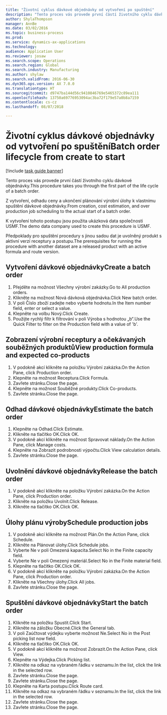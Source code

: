 ```yaml
--- 
title: "Životní cyklus dávkové objednávky od vytvoření po spuštění"
description: "Tento proces vás provede první částí životního cyklu dávkové objednávky."
author: ShylaThompson
manager: AnnBe
ms.date: 03/02/2016
ms.topic: business-process
ms.prod: 
ms.service: dynamics-ax-applications
ms.technology: 
audience: Application User
ms.reviewer: josaw
ms.search.scope: Operations
ms.search.region: Global
ms.search.industry: Manufacturing
ms.author: shylaw
ms.search.validFrom: 2016-06-30
ms.dyn365.ops.version: AX 7.0.0
ms.translationtype: HT
ms.sourcegitcommit: d9747ba144d56c9410846769e5465372c89ea111
ms.openlocfilehash: 13750a69776953094ac3ba72f179e57a0b8a7159
ms.contentlocale: cs-cz
ms.lasthandoff: 08/07/2018

---
```

# <a name="batch-order-lifecycle-from-create-to-start"></a><span data-ttu-id="e0d3f-103">Životní cyklus dávkové objednávky od vytvoření po spuštění</span><span class="sxs-lookup"><span data-stu-id="e0d3f-103">Batch order lifecycle from create to start</span></span>

[!include [task guide banner](../../includes/task-guide-banner.md)]

<span data-ttu-id="e0d3f-104">Tento proces vás provede první částí životního cyklu dávkové objednávky.</span><span class="sxs-lookup"><span data-stu-id="e0d3f-104">This procedure takes you through the first part of the life cycle of a batch order.</span></span>

<span data-ttu-id="e0d3f-105">Z vytvoření, odhadu ceny a ukončení plánování výrobní úlohy k vlastnímu spuštění dávkové objednávky.</span><span class="sxs-lookup"><span data-stu-id="e0d3f-105">From creation, cost estimation, and over production job scheduling to the actual start of a batch order.</span></span>



<span data-ttu-id="e0d3f-106">K vytvoření tohoto postupu jsou použita ukázková data společnosti USMF.</span><span class="sxs-lookup"><span data-stu-id="e0d3f-106">The demo data company used to create this procedure is USMF.</span></span> 



<span data-ttu-id="e0d3f-107">Předpoklady pro spuštění procedury s jinou sadou dat je uvolněný produkt s aktivní verzí receptury a postupu.</span><span class="sxs-lookup"><span data-stu-id="e0d3f-107">The prerequisites for running the procedure with another dataset are a released product with an active formula and route version.</span></span>


## <a name="create-a-batch-order"></a><span data-ttu-id="e0d3f-108">Vytvoření dávkové objednávky</span><span class="sxs-lookup"><span data-stu-id="e0d3f-108">Create a batch order</span></span>
1. <span data-ttu-id="e0d3f-109">Přejděte na možnost Všechny výrobní zakázky.</span><span class="sxs-lookup"><span data-stu-id="e0d3f-109">Go to All production orders.</span></span>
2. <span data-ttu-id="e0d3f-110">Klikněte na možnost Nová dávková objednávka.</span><span class="sxs-lookup"><span data-stu-id="e0d3f-110">Click New batch order.</span></span>
3. <span data-ttu-id="e0d3f-111">V poli Číslo zboží zadejte nebo vyberte hodnotu.</span><span class="sxs-lookup"><span data-stu-id="e0d3f-111">In the Item number field, enter or select a value.</span></span>
4. <span data-ttu-id="e0d3f-112">Klepněte na volbu Nový.</span><span class="sxs-lookup"><span data-stu-id="e0d3f-112">Click Create.</span></span>
5. <span data-ttu-id="e0d3f-113">Použijte rychlý filtr k filtrování v poli Výroba s hodnotou „b“.</span><span class="sxs-lookup"><span data-stu-id="e0d3f-113">Use the Quick Filter to filter on the Production field with a value of 'b'.</span></span>

## <a name="view-production-formula-and-expected-co-products"></a><span data-ttu-id="e0d3f-114">Zobrazení výrobní receptury a očekávaných souběžných produktů</span><span class="sxs-lookup"><span data-stu-id="e0d3f-114">View production formula and expected co-products</span></span>
1. <span data-ttu-id="e0d3f-115">V podokně akcí klikněte na položku Výrobní zakázka.</span><span class="sxs-lookup"><span data-stu-id="e0d3f-115">On the Action Pane, click Production order.</span></span>
2. <span data-ttu-id="e0d3f-116">Klepněte na možnost Receptura.</span><span class="sxs-lookup"><span data-stu-id="e0d3f-116">Click Formula.</span></span>
3. <span data-ttu-id="e0d3f-117">Zavřete stránku.</span><span class="sxs-lookup"><span data-stu-id="e0d3f-117">Close the page.</span></span>
4. <span data-ttu-id="e0d3f-118">Klepněte na možnost Souběžné produkty.</span><span class="sxs-lookup"><span data-stu-id="e0d3f-118">Click Co-products.</span></span>
5. <span data-ttu-id="e0d3f-119">Zavřete stránku.</span><span class="sxs-lookup"><span data-stu-id="e0d3f-119">Close the page.</span></span>

## <a name="estimate-the-batch-order"></a><span data-ttu-id="e0d3f-120">Odhad dávkové objednávky</span><span class="sxs-lookup"><span data-stu-id="e0d3f-120">Estimate the batch order</span></span>
1. <span data-ttu-id="e0d3f-121">Klepněte na Odhad.</span><span class="sxs-lookup"><span data-stu-id="e0d3f-121">Click Estimate.</span></span>
2. <span data-ttu-id="e0d3f-122">Klikněte na tlačítko OK.</span><span class="sxs-lookup"><span data-stu-id="e0d3f-122">Click OK.</span></span>
3. <span data-ttu-id="e0d3f-123">V podokně akcí klikněte na možnost Spravovat náklady.</span><span class="sxs-lookup"><span data-stu-id="e0d3f-123">On the Action Pane, click Manage costs.</span></span>
4. <span data-ttu-id="e0d3f-124">Klepněte na Zobrazit podrobnosti výpočtu.</span><span class="sxs-lookup"><span data-stu-id="e0d3f-124">Click View calculation details.</span></span>
5. <span data-ttu-id="e0d3f-125">Zavřete stránku.</span><span class="sxs-lookup"><span data-stu-id="e0d3f-125">Close the page.</span></span>

## <a name="release-the-batch-order"></a><span data-ttu-id="e0d3f-126">Uvolnění dávkové objednávky</span><span class="sxs-lookup"><span data-stu-id="e0d3f-126">Release the batch order</span></span>
1. <span data-ttu-id="e0d3f-127">V podokně akcí klikněte na položku Výrobní zakázka.</span><span class="sxs-lookup"><span data-stu-id="e0d3f-127">On the Action Pane, click Production order.</span></span>
2. <span data-ttu-id="e0d3f-128">Klikněte na položku Uvolnit.</span><span class="sxs-lookup"><span data-stu-id="e0d3f-128">Click Release.</span></span>
3. <span data-ttu-id="e0d3f-129">Klikněte na tlačítko OK.</span><span class="sxs-lookup"><span data-stu-id="e0d3f-129">Click OK.</span></span>

## <a name="schedule-production-jobs"></a><span data-ttu-id="e0d3f-130">Úlohy plánu výroby</span><span class="sxs-lookup"><span data-stu-id="e0d3f-130">Schedule production jobs</span></span>
1. <span data-ttu-id="e0d3f-131">V podokně akcí klikněte na možnost Plán.</span><span class="sxs-lookup"><span data-stu-id="e0d3f-131">On the Action Pane, click Schedule.</span></span>
2. <span data-ttu-id="e0d3f-132">Klikněte na Plánovat úlohy.</span><span class="sxs-lookup"><span data-stu-id="e0d3f-132">Click Schedule jobs.</span></span>
3. <span data-ttu-id="e0d3f-133">Vyberte Ne v poli Omezená kapacita.</span><span class="sxs-lookup"><span data-stu-id="e0d3f-133">Select No in the Finite capacity field.</span></span>
4. <span data-ttu-id="e0d3f-134">Vyberte Ne v poli Omezený materiál.</span><span class="sxs-lookup"><span data-stu-id="e0d3f-134">Select No in the Finite material field.</span></span>
5. <span data-ttu-id="e0d3f-135">Klepněte na tlačítko OK.</span><span class="sxs-lookup"><span data-stu-id="e0d3f-135">Click OK.</span></span>
6. <span data-ttu-id="e0d3f-136">V podokně akcí klikněte na položku Výrobní zakázka.</span><span class="sxs-lookup"><span data-stu-id="e0d3f-136">On the Action Pane, click Production order.</span></span>
7. <span data-ttu-id="e0d3f-137">Klikněte na Všechny úlohy.</span><span class="sxs-lookup"><span data-stu-id="e0d3f-137">Click All jobs.</span></span>
8. <span data-ttu-id="e0d3f-138">Zavřete stránku.</span><span class="sxs-lookup"><span data-stu-id="e0d3f-138">Close the page.</span></span>

## <a name="start-the-batch-order"></a><span data-ttu-id="e0d3f-139">Spuštění dávkové objednávky</span><span class="sxs-lookup"><span data-stu-id="e0d3f-139">Start the batch order</span></span>
1. <span data-ttu-id="e0d3f-140">Klikněte na položku Spustit.</span><span class="sxs-lookup"><span data-stu-id="e0d3f-140">Click Start.</span></span>
2. <span data-ttu-id="e0d3f-141">Klikněte na záložku Obecné.</span><span class="sxs-lookup"><span data-stu-id="e0d3f-141">Click the General tab.</span></span>
3. <span data-ttu-id="e0d3f-142">V poli Zaúčtovat výdejku vyberte možnost Ne.</span><span class="sxs-lookup"><span data-stu-id="e0d3f-142">Select No in the Post picking list now field.</span></span>
4. <span data-ttu-id="e0d3f-143">Klikněte na tlačítko OK.</span><span class="sxs-lookup"><span data-stu-id="e0d3f-143">Click OK.</span></span>
5. <span data-ttu-id="e0d3f-144">V podokně akcí klikněte na možnost Zobrazit.</span><span class="sxs-lookup"><span data-stu-id="e0d3f-144">On the Action Pane, click View.</span></span>
6. <span data-ttu-id="e0d3f-145">Klepněte na Výdejka.</span><span class="sxs-lookup"><span data-stu-id="e0d3f-145">Click Picking list.</span></span>
7. <span data-ttu-id="e0d3f-146">Klikněte na odkaz na vybraném řádku v seznamu.</span><span class="sxs-lookup"><span data-stu-id="e0d3f-146">In the list, click the link in the selected row.</span></span>
8. <span data-ttu-id="e0d3f-147">Zavřete stránku.</span><span class="sxs-lookup"><span data-stu-id="e0d3f-147">Close the page.</span></span>
9. <span data-ttu-id="e0d3f-148">Zavřete stránku.</span><span class="sxs-lookup"><span data-stu-id="e0d3f-148">Close the page.</span></span>
10. <span data-ttu-id="e0d3f-149">Klepněte na Karta postupu.</span><span class="sxs-lookup"><span data-stu-id="e0d3f-149">Click Route card.</span></span>
11. <span data-ttu-id="e0d3f-150">Klikněte na odkaz na vybraném řádku v seznamu.</span><span class="sxs-lookup"><span data-stu-id="e0d3f-150">In the list, click the link in the selected row.</span></span>
12. <span data-ttu-id="e0d3f-151">Zavřete stránku.</span><span class="sxs-lookup"><span data-stu-id="e0d3f-151">Close the page.</span></span>
13. <span data-ttu-id="e0d3f-152">Zavřete stránku.</span><span class="sxs-lookup"><span data-stu-id="e0d3f-152">Close the page.</span></span>


